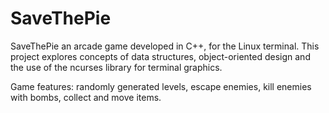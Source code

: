 # SaveThePie
SaveThePie an arcade game developed in C++, for the Linux terminal. This project explores concepts of data structures, object-oriented design and the use of the ncurses library for terminal graphics.

Game features: randomly generated levels, escape enemies, kill enemies with bombs, collect and move items.
